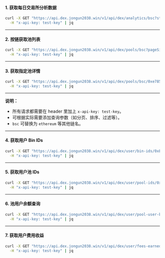 
#### 1. 获取每日交易所分析数据

```bash
curl -X GET "https://api.dex.jongun2038.win/v1/api/dex/analytics/bsc?startTime=1672531200&endTime=1704067200&version=all" \
  -H "x-api-key: test-key" | jq
```

---

#### 2. 按链获取池列表

```bash
curl -X GET "https://api.dex.jongun2038.win/v1/api/dex/pools/bsc?pageSize=10&pageNum=1&orderBy=volume" \
  -H "x-api-key: test-key" | jq
```

---

#### 3. 获取指定池详情

```bash
curl -X GET "https://api.dex.jongun2038.win/v1/api/dex/pools/bsc/0xe785e0899e7acd50a55f6b517f1f9c46574c9d7c" \
  -H "x-api-key: test-key" | jq
```

---

**说明：**
- 所有请求都需要在 header 里加上 `x-api-key: test-key`。
- 可根据实际需要添加查询参数（如分页、排序、过滤等）。
- `bsc` 可替换为 `ethereum` 等其他链名。

---

#### 4. 获取用户 Bin IDs

```bash
curl -X GET "https://api.dex.jongun2038.win/v1/api/dex/user/bin-ids/0xE0A051f87bb78f38172F633449121475a193fC1A/bsc/0xa871c952b96ad832ef4b12f1b96b5244a4106090" \
  -H "x-api-key: test-key" | jq
```

---

#### 5. 获取用户池 IDs

```bash
curl -X GET "https://api.dex.jongun2038.win/v1/api/dex/user/pool-ids/0xE0A051f87bb78f38172F633449121475a193fC1A/bsc?pageSize=20&pageNum=1" \
  -H "x-api-key: test-key" | jq
```

---

#### 6. 池用户余额查询

```bash
curl -X GET "https://api.dex.jongun2038.win/v1/api/dex/user/pool-user-balances?chainId=97&lpAddress=0xE0A051f87bb78f38172F633449121475a193fC1A&poolAddress=0x406ca3b0acd27b8060c84902d2b0cab6f5ad898d" \
  -H "x-api-key: test-key" | jq
```

---

#### 7. 获取用户费用收益

```bash
curl -X GET "https://api.dex.jongun2038.win/v1/api/dex/user/fees-earned/bsc/0xE0A051f87bb78f38172F633449121475a193fC1A/0x406ca3b0acd27b8060c84902d2b0cab6f5ad898d" \
  -H "x-api-key: test-key" | jq
```
